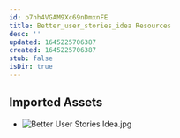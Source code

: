 ```yaml
---
id: p7hh4VGAM9Xc69nDmxnFE
title: Better_user_stories_idea Resources
desc: ''
updated: 1645225706387
created: 1645225706387
stub: false
isDir: true
---
```

## Imported Assets
- ![Better User Stories Idea.jpg](/assets/better-user-stories-idea.jpg)
